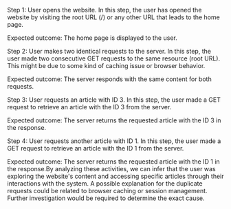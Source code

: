  

Step 1: User opens the website.
In this step, the user has opened the website by visiting the root URL (/) or any other URL that leads to the home page.

Expected outcome: The home page is displayed to the user.

Step 2: User makes two identical requests to the server.
In this step, the user made two consecutive GET requests to the same resource (root URL). This might be due to some kind of caching issue or browser behavior.

Expected outcome: The server responds with the same content for both requests.

Step 3: User requests an article with ID 3.
In this step, the user made a GET request to retrieve an article with the ID 3 from the server.

Expected outcome: The server returns the requested article with the ID 3 in the response.

Step 4: User requests another article with ID 1.
In this step, the user made a GET request to retrieve an article with the ID 1 from the server.

Expected outcome: The server returns the requested article with the ID 1 in the response.By analyzing these activities, we can infer that the user was exploring the website's content and accessing specific articles through their interactions with the system. A possible explanation for the duplicate requests could be related to browser caching or session management. Further investigation would be required to determine the exact cause.